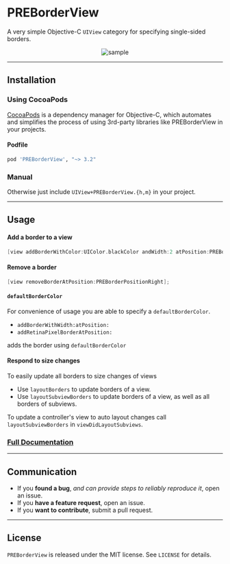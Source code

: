 PREBorderView
=============

A very simple Objective-C `UIView` category for specifying single-sided borders. 

<p align="center" >
  <img src="https://raw.githubusercontent.com/pres/PREBorderView/master/sample.png" alt="sample" title="sample">
</p>

---

## Installation

### Using CocoaPods

[CocoaPods](https://cocoapods.org/) is a dependency manager for Objective-C, which automates and simplifies the process of using 3rd-party libraries like PREBorderView in your projects.

#### Podfile

```ruby
pod 'PREBorderView', "~> 3.2"
```

### Manual

Otherwise just include `UIView+PREBorderView.{h,m}` in your project.

---

## Usage

#### Add a border to a view

```objective-c
[view addBorderWithColor:UIColor.blackColor andWidth:2 atPosition:PREBorderPositionRight];
```

#### Remove a border

```objective-c
[view removeBorderAtPosition:PREBorderPositionRight];
```

#### `defaultBorderColor`

For convenience of usage you are able to specify a `defaultBorderColor`.
- `addBorderWithWidth:atPosition:`
- `addRetinaPixelBorderAtPosition:`

adds the border using `defaultBorderColor`

#### Respond to size changes

To easily update all borders to size changes of views 
  - Use `layoutBorders` to update borders of a view.
  - Use `layoutSubviewBorders` to update borders of a view, as well as all borders of subviews.
  
To update a controller's view to auto layout changes call `layoutSubviewBorders` in `viewDidLayoutSubviews`.

### [Full Documentation](http://cocoadocs.org/docsets/PREBorderView)

---

## Communication

- If you **found a bug**, _and can provide steps to reliably reproduce it_, open an issue.
- If you **have a feature request**, open an issue.
- If you **want to contribute**, submit a pull request.

---

## License

`PREBorderView` is released under the MIT license. See `LICENSE` for details.
